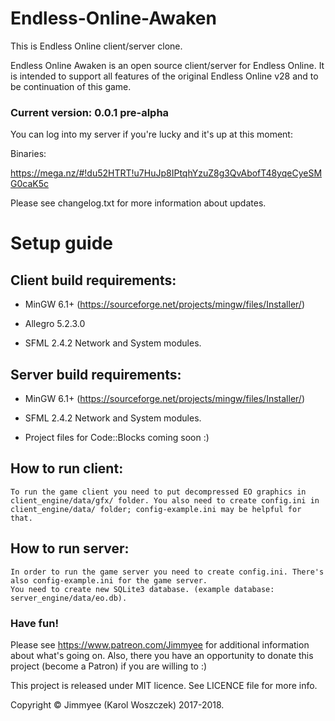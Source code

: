 # Endless-Online-Awaken
This is Endless Online client/server clone. 


Endless Online Awaken is an open source client/server for Endless Online. It is intended to support all features of the original Endless Online v28 and to be continuation of this game.


### Current version: 0.0.1 pre-alpha

You can log into my server if you're lucky and it's up at this moment:

Binaries:

https://mega.nz/#!du52HTRT!u7HuJp8IPtqhYzuZ8g3QvAbofT48yqeCyeSMG0caK5c

Please see changelog.txt for more information about updates.


# Setup guide
## Client build requirements:
* MinGW 6.1+ (https://sourceforge.net/projects/mingw/files/Installer/)

* Allegro 5.2.3.0

* SFML 2.4.2 Network and System modules.

## Server build requirements:
* MinGW 6.1+ (https://sourceforge.net/projects/mingw/files/Installer/)

* SFML 2.4.2 Network and System modules.


* Project files for Code::Blocks coming soon :)

## How to run client:
```
To run the game client you need to put decompressed EO graphics in client_engine/data/gfx/ folder. You also need to create config.ini in client_engine/data/ folder; config-example.ini may be helpful for that.
```
## How to run server:
```
In order to run the game server you need to create config.ini. There's also config-example.ini for the game server.
You need to create new SQLite3 database. (example database: server_engine/data/eo.db).
```

### Have fun!

Please see https://www.patreon.com/Jimmyee for additional information about what's going on. Also, there you have an opportunity to donate this project (become a Patron) if you are willing to :)


This project is released under MIT licence. See LICENCE file for more info.

Copyright © Jimmyee (Karol Woszczek) 2017-2018.
